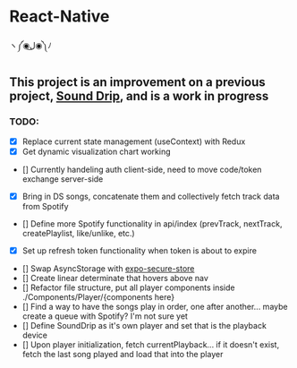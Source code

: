 # React-Native
ヽ༼◉ل͜◉༽ﾉ

## This project is an improvement on a previous project, [Sound Drip](https://github.com/coryortega/SoundDripFE), and is a work in progress

### TODO:
- [x] Replace current state management (useContext) with Redux
- [x] Get dynamic visualization chart working
- [] Currently handeling auth client-side, need to move code/token exchange server-side
- [x] Bring in DS songs, concatenate them and collectively fetch track data from Spotify
- [] Define more Spotify functionality in api/index (prevTrack, nextTrack, createPlaylist, like/unlike, etc.)
- [x] Set up refresh token functionality when token is about to expire
- [] Swap AsyncStorage with [expo-secure-store](https://docs.expo.io/guides/authentication/#storing-data)
- [] Create linear determinate that hovers above nav
- [] Refactor file structure, put all player components inside ./Components/Player/{components here}
- [] Find a way to have the songs play in order, one after another... maybe create a queue with Spotify? I'm not sure yet
- [] Define SoundDrip as it's own player and set that is the playback device
- [] Upon player initialization, fetch currentPlayback... if it doesn't exist, fetch the last song played and load that into the player 

